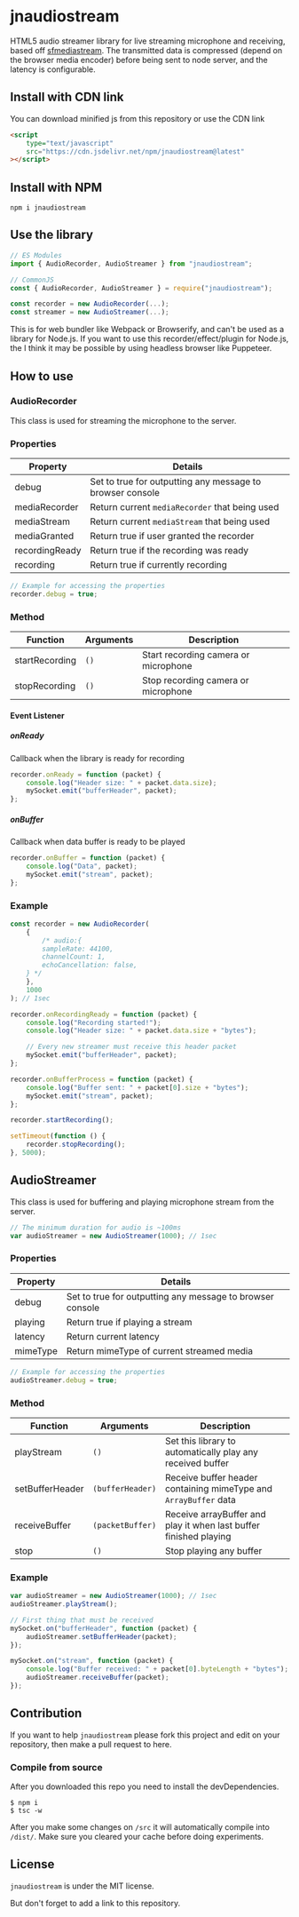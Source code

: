 # jnaudiostream

HTML5 audio streamer library for live streaming microphone and receiving, based off [sfmediastream](https://github.com/ScarletsFiction/SFMediaStream). The transmitted data is compressed (depend on the browser media encoder) before being sent to node server, and the latency is configurable.

## Install with CDN link

You can download minified js from this repository or use the CDN link

```html
<script
    type="text/javascript"
    src="https://cdn.jsdelivr.net/npm/jnaudiostream@latest"
></script>
```

## Install with NPM

```
npm i jnaudiostream
```

## Use the library

```javascript
// ES Modules
import { AudioRecorder, AudioStreamer } from "jnaudiostream";

// CommonJS
const { AudioRecorder, AudioStreamer } = require("jnaudiostream");

const recorder = new AudioRecorder(...);
const streamer = new AudioStreamer(...);
```

This is for web bundler like Webpack or Browserify, and can't be used as a library for Node.js. If you want to use this recorder/effect/plugin for Node.js, the I think it may be possible by using headless browser like Puppeteer.

## How to use

### AudioRecorder

This class is used for streaming the microphone to the server.

### Properties

| Property       | Details                                                   |
| -------------- | --------------------------------------------------------- |
| debug          | Set to true for outputting any message to browser console |
| mediaRecorder  | Return current `mediaRecorder` that being used            |
| mediaStream    | Return current `mediaStream` that being used              |
| mediaGranted   | Return true if user granted the recorder                  |
| recordingReady | Return true if the recording was ready                    |
| recording      | Return true if currently recording                        |

```js
// Example for accessing the properties
recorder.debug = true;
```

### Method

| Function       | Arguments | Description                          |
| -------------- | --------- | ------------------------------------ |
| startRecording | `()`      | Start recording camera or microphone |
| stopRecording  | `()`      | Stop recording camera or microphone  |

#### Event Listener

##### onReady

Callback when the library is ready for recording

```js
recorder.onReady = function (packet) {
    console.log("Header size: " + packet.data.size);
    mySocket.emit("bufferHeader", packet);
};
```

##### onBuffer

Callback when data buffer is ready to be played

```js
recorder.onBuffer = function (packet) {
    console.log("Data", packet);
    mySocket.emit("stream", packet);
};
```

### Example

```js
const recorder = new AudioRecorder(
    {
        /* audio:{
        sampleRate: 44100,
        channelCount: 1,
        echoCancellation: false,
    } */
    },
    1000
); // 1sec

recorder.onRecordingReady = function (packet) {
    console.log("Recording started!");
    console.log("Header size: " + packet.data.size + "bytes");

    // Every new streamer must receive this header packet
    mySocket.emit("bufferHeader", packet);
};

recorder.onBufferProcess = function (packet) {
    console.log("Buffer sent: " + packet[0].size + "bytes");
    mySocket.emit("stream", packet);
};

recorder.startRecording();

setTimeout(function () {
    recorder.stopRecording();
}, 5000);
```

## AudioStreamer

This class is used for buffering and playing microphone stream from the server.

```js
// The minimum duration for audio is ~100ms
var audioStreamer = new AudioStreamer(1000); // 1sec
```

### Properties

| Property | Details                                                   |
| -------- | --------------------------------------------------------- |
| debug    | Set to true for outputting any message to browser console |
| playing  | Return true if playing a stream                           |
| latency  | Return current latency                                    |
| mimeType | Return mimeType of current streamed media                 |

```js
// Example for accessing the properties
audioStreamer.debug = true;
```

### Method

| Function        | Arguments        | Description                                                       |
| --------------- | ---------------- | ----------------------------------------------------------------- |
| playStream      | `()`             | Set this library to automatically play any received buffer        |
| setBufferHeader | `(bufferHeader)` | Receive buffer header containing mimeType and `ArrayBuffer` data  |
| receiveBuffer   | `(packetBuffer)` | Receive arrayBuffer and play it when last buffer finished playing |
| stop            | `()`             | Stop playing any buffer                                           |

### Example

```js
var audioStreamer = new AudioStreamer(1000); // 1sec
audioStreamer.playStream();

// First thing that must be received
mySocket.on("bufferHeader", function (packet) {
    audioStreamer.setBufferHeader(packet);
});

mySocket.on("stream", function (packet) {
    console.log("Buffer received: " + packet[0].byteLength + "bytes");
    audioStreamer.receiveBuffer(packet);
});
```

## Contribution

If you want to help `jnaudiostream` please fork this project and edit on your repository, then make a pull request to here.

### Compile from source

After you downloaded this repo you need to install the devDependencies.

```
$ npm i
$ tsc -w
```

After you make some changes on `/src` it will automatically compile into `/dist/`. Make sure you cleared your cache before doing experiments.

## License

`jnaudiostream` is under the MIT license.

But don't forget to add a link to this repository.
